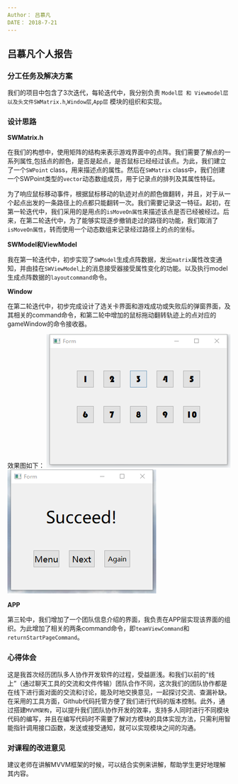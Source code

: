 ```yaml
---
Author： 吕慕凡
DATE： 2018-7-21
---
```


## 吕慕凡个人报告

### 分工任务及解决方案
我们的项目中包含了3次迭代，每轮迭代中，我分别负责 `Model层 和 Viewmodel层以及头文件SWMatrix.h`,`Window层`,`App层` 模块的组织和实现。

### 设计思路

**SWMatrix.h**

在我们的构想中，使用矩阵的结构来表示游戏界面中的点阵。我们需要了解点的一系列属性,包括点的颜色，是否是起点，是否鼠标已经经过该点。为此，我们建立了一个`SWPoint` class，用来描述点的属性。然后在`SWMatrix` class中，我们创建一个SWPoint类型的`vector`动态数组成员，用于记录点的排列及其属性特征。

为了响应鼠标移动事件，根据鼠标移动的轨迹对点的颜色做翻转，并且，对于从一个起点出发的一条路径上的点都只能翻转一次。我们需要记录这一特征。起初，在第一轮迭代中，我们采用的是用点的`isMoveOn属性`来描述该点是否已经被经过。后来，在第二轮迭代中，为了能够实现逐步撤销走过的路径的功能，我们取消了`isMoveOn属性`，转而使用一个动态数组来记录经过路径上的点的坐标。

**SWModel和ViewModel**

我在第一轮迭代中，初步实现了`SWModel`生成点阵数据，发出`matrix`属性改变通知，并由挂在`SWViewModel`上的消息接受器接受属性变化的功能。以及执行model生成点阵数据的`layoutcommand`命令。

**Window**

在第二轮迭代中，初步完成设计了选关卡界面和游戏成功或失败后的弹窗界面，及其相关的command命令，和第二轮中增加的鼠标拖动翻转轨迹上的点对应的gameWindow的命令接收器。

效果图如下：
![2.2.png](../image_storage/2.2.png)
![2.4.png](../image_storage/2.4.png)

**APP**

第三轮中，我们增加了一个团队信息介绍的界面，我负责在APP层实现该界面的组织。为此增加了相关的两条command命令，即`teamViewCommand`和`returnStartPageCommand`。

### 心得体会
这是我首次经历团队多人协作开发软件的过程，受益匪浅。和我们以前的“线上”（通过聊天工具的交流和文件传输）团队合作不同，这次我们的团队协作都是在线下进行面对面的交流和讨论，能及时地交换意见，一起探讨交流、查漏补缺。在采用的工具方面，Github代码托管方便了我们进行代码的版本控制。此外，通过搭建`MVVM架构`，可以提升我们团队协作开发的效率，支持多人同时进行不同模块代码的编写，并且在编写代码时不需要了解对方模块的具体实现方法，只需利用智能指针调用接口函数，发送或接受通知，就可以实现模块之间的沟通。

### 对课程的改进意见
建议老师在讲解MVVM框架的时候，可以结合实例来讲解，帮助学生更好地理解其内容。